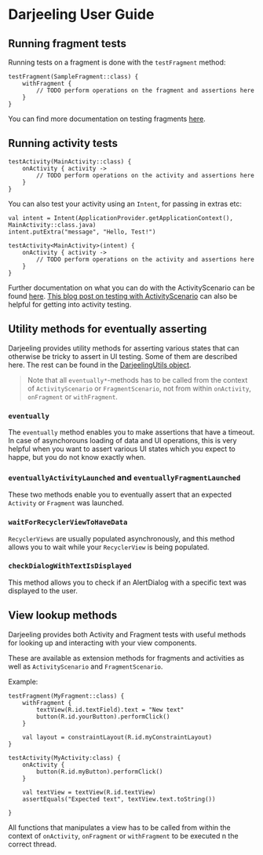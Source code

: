 # Darjeeling User Guide

## Running fragment tests

Running tests on a fragment is done with the `testFragment` method:

```
testFragment(SampleFragment::class) {
    withFragment {
        // TODO perform operations on the fragment and assertions here
    }
}
```

You can find more documentation on testing fragments [here](https://developer.android.com/guide/fragments/test).

## Running activity tests

```
testActivity(MainActivity::class) { 
    onActivity { activity -> 
        // TODO perform operations on the activity and assertions here
    }
}
```

You can also test your activity using an `Intent`, for passing in extras etc:
```
val intent = Intent(ApplicationProvider.getApplicationContext(), MainActivity::class.java)
intent.putExtra("message", "Hello, Test!")

testActivity<MainActivity>(intent) {
    onActivity { activity -> 
        // TODO perform operations on the activity and assertions here
    }
}
```

Further documentation on what you can do with the ActivityScenario can
be found [here](https://developer.android.com/reference/androidx/test/core/app/ActivityScenario).
[This blog post on testing with ActivityScenario](https://medium.com/google-developer-experts/stepping-into-activity-tests-with-activityscenarios-5db98d5311e6) can also be helpful for getting into activity testing.

## Utility methods for eventually asserting

Darjeeling provides utility methods for asserting various states that
can otherwise be tricky to assert in UI testing. Some of them are
described here. The rest can be found in the [DarjeelingUtils object](https://github.com/agensdev/darjeeling/blob/main/darjeeling-android-testing/src/main/java/no/agens/darjeeling/android/DarjeelingUtils.kt).

> Note that all `eventually*`-methods has to be called from the context
of `ActivityScenario` or `FragmentScenario`, not from within
`onActivity`, `onFragment` or `withFragment`.

### `eventually`

The `eventually` method enables you to make assertions that have a
timeout. In case of asynchorouns loading of data and UI operations,
this is very helpful when you want to assert various UI states which
you expect to happe, but you do not know exactly when.

### `eventuallyActivityLaunched` and `eventuallyFragmentLaunched`

These two methods enable you to eventually assert that an expected
`Activity` or `Fragment` was launched.

### `waitForRecyclerViewToHaveData`

`RecyclerViews` are usually populated asynchronously, and this method
allows you to wait while your `RecyclerView` is being populated.


### `checkDialogWithTextIsDisplayed`

This method allows you to check if an AlertDialog with a specific text
was displayed to the user.

## View lookup methods

Darjeeling provides both Activity and Fragment tests with useful methods for looking up and interacting with your view components.

These are available as extension methods for fragments and activities as well as `ActivityScenario` and `FragmentScenario`.

Example:
```
testFragment(MyFragment::class) {
    withFragment {
        textView(R.id.textField).text = "New text" 
        button(R.id.yourButton).performClick() 
    }
    
    val layout = constraintLayout(R.id.myConstraintLayout)
}

testActivity(MyActivity:class) {
    onActivity {
        button(R.id.myButton).performClick()
    }
    
    val textView = textView(R.id.textView)
    assertEquals("Expected text", textView.text.toString()) 
    
}
```

All functions that manipulates a view has to be called from within the
context of `onActivity`, `onFragment` or `withFragment` to be executed
n the correct thread.